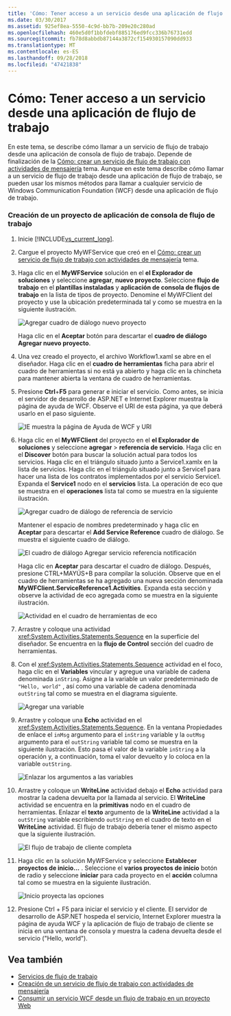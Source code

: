 ```yaml
---
title: 'Cómo: Tener acceso a un servicio desde una aplicación de flujo de trabajo'
ms.date: 03/30/2017
ms.assetid: 925ef8ea-5550-4c9d-bb7b-209e20c280ad
ms.openlocfilehash: 460e5d0f1bbfdebf885176ed9fcc336b76731edd
ms.sourcegitcommit: fb78d8abbdb87144a3872cf154930157090dd933
ms.translationtype: MT
ms.contentlocale: es-ES
ms.lasthandoff: 09/28/2018
ms.locfileid: "47421838"
---
```

# <a name="how-to-access-a-service-from-a-workflow-application"></a>Cómo: Tener acceso a un servicio desde una aplicación de flujo de trabajo
En este tema, se describe cómo llamar a un servicio de flujo de trabajo desde una aplicación de consola de flujo de trabajo. Depende de finalización de la [Cómo: crear un servicio de flujo de trabajo con actividades de mensajería](../../../../docs/framework/wcf/feature-details/how-to-create-a-workflow-service-with-messaging-activities.md) tema. Aunque en este tema describe cómo llamar a un servicio de flujo de trabajo desde una aplicación de flujo de trabajo, se pueden usar los mismos métodos para llamar a cualquier servicio de Windows Communication Foundation (WCF) desde una aplicación de flujo de trabajo.

### <a name="create-a-workflow-console-application-project"></a>Creación de un proyecto de aplicación de consola de flujo de trabajo

1.  Inicie [!INCLUDE[vs_current_long](../../../../includes/vs-current-long-md.md)].

2.  Cargue el proyecto MyWFService que creó en el [Cómo: crear un servicio de flujo de trabajo con actividades de mensajería](../../../../docs/framework/wcf/feature-details/how-to-create-a-workflow-service-with-messaging-activities.md) tema.

3.  Haga clic en el **MyWFService** solución en el **el Explorador de soluciones** y seleccione **agregar**, **nuevo proyecto**. Seleccione **flujo de trabajo** en el **plantillas instaladas** y **aplicación de consola de flujos de trabajo** en la lista de tipos de proyecto. Denomine el MyWFClient del proyecto y use la ubicación predeterminada tal y como se muestra en la siguiente ilustración.

     ![Agregar cuadro de diálogo nuevo proyecto](../../../../docs/framework/wcf/feature-details/media/addnewprojectdlg.JPG "AddNewProjectDlg")

     Haga clic en el **Aceptar** botón para descartar el **cuadro de diálogo Agregar nuevo proyecto**.

4.  Una vez creado el proyecto, el archivo Workflow1.xaml se abre en el diseñador. Haga clic en el **cuadro de herramientas** ficha para abrir el cuadro de herramientas si no está ya abierto y haga clic en la chincheta para mantener abierta la ventana de cuadro de herramientas.

5.  Presione **Ctrl**+**F5** para generar e iniciar el servicio. Como antes, se inicia el servidor de desarrollo de ASP.NET e Internet Explorer muestra la página de ayuda de WCF. Observe el URI de esta página, ya que deberá usarlo en el paso siguiente.

     ![IE muestra la página de Ayuda de WCF y URI](../../../../docs/framework/wcf/feature-details/media/iewcfhelppagewuri.JPG "IEWCFHelpPageWURI")

6.  Haga clic en el **MyWFClient** del proyecto en el **el Explorador de soluciones** y seleccione **agregar** > **referencia de servicio**. Haga clic en el **Discover** botón para buscar la solución actual para todos los servicios. Haga clic en el triángulo situado junto a Service1.xamlx en la lista de servicios. Haga clic en el triángulo situado junto a Service1 para hacer una lista de los contratos implementados por el servicio Service1. Expanda el **Service1** nodo en el **servicios** lista. La operación de eco que se muestra en el **operaciones** lista tal como se muestra en la siguiente ilustración.

     ![Agregar cuadro de diálogo de referencia de servicio](../../../../docs/framework/wcf/feature-details/media/addservicereference.JPG "AddServiceReference")

     Mantener el espacio de nombres predeterminado y haga clic en **Aceptar** para descartar el **Add Service Reference** cuadro de diálogo. Se muestra el siguiente cuadro de diálogo.

     ![El cuadro de diálogo Agregar servicio referencia notificación](../../../../docs/framework/wcf/feature-details/media/asrdlg.JPG "ASRDlg")

     Haga clic en **Aceptar** para descartar el cuadro de diálogo. Después, presione CTRL+MAYÚS+B para compilar la solución. Observe que en el cuadro de herramientas se ha agregado una nueva sección denominada **MyWFClient.ServiceReference1.Activities**. Expanda esta sección y observe la actividad de eco agregada como se muestra en la siguiente ilustración.

     ![Actividad en el cuadro de herramientas de eco](../../../../docs/framework/wcf/feature-details/media/echoactivity.JPG "EchoActivity")

7.  Arrastre y coloque una actividad <xref:System.Activities.Statements.Sequence> en la superficie del diseñador. Se encuentra en la **flujo de Control** sección del cuadro de herramientas.

8.  Con el <xref:System.Activities.Statements.Sequence> actividad en el foco, haga clic en el **Variables** vincular y agregue una variable de cadena denominada `inString`. Asigne a la variable un valor predeterminado de `"Hello, world"` , así como una variable de cadena denominada `outString` tal como se muestra en el diagrama siguiente.

     ![Agregar una variable](../../../../docs/framework/wcf/feature-details/media/instringvar.JPG "inStringVar")

9. Arrastre y coloque una **Echo** actividad en el <xref:System.Activities.Statements.Sequence>. En la ventana Propiedades de enlace el `inMsg` argumento para el `inString` variable y la `outMsg` argumento para el `outString` variable tal como se muestra en la siguiente ilustración. Esto pasa el valor de la variable `inString` a la operación y, a continuación, toma el valor devuelto y lo coloca en la variable `outString`.

     ![Enlazar los argumentos a las variables](../../../../docs/framework/wcf/feature-details/media/argumentbind.JPG "ArgumentBind")

10. Arrastre y coloque un **WriteLine** actividad debajo el **Echo** actividad para mostrar la cadena devuelta por la llamada al servicio. El **WriteLine** actividad se encuentra en la **primitivas** nodo en el cuadro de herramientas. Enlazar el **texto** argumento de la **WriteLine** actividad a la `outString` variable escribiendo `outString` en el cuadro de texto en el **WriteLine** actividad. El flujo de trabajo debería tener el mismo aspecto que la siguiente ilustración.

     ![El flujo de trabajo de cliente completa](../../../../docs/framework/wcf/feature-details/media/completeclientwf.JPG "CompleteClientWF")

11. Haga clic en la solución MyWFService y seleccione **Establecer proyectos de inicio...** . Seleccione el **varios proyectos de inicio** botón de radio y seleccione **iniciar** para cada proyecto en el **acción** columna tal como se muestra en la siguiente ilustración.

     ![Inicio proyecta las opciones](../../../../docs/framework/wcf/feature-details/media/startupprojects.JPG "StartupProjects")

12. Presione Ctrl + F5 para iniciar el servicio y el cliente. El servidor de desarrollo de ASP.NET hospeda el servicio, Internet Explorer muestra la página de ayuda WCF y la aplicación de flujo de trabajo de cliente se inicia en una ventana de consola y muestra la cadena devuelta desde el servicio ("Hello, world").

## <a name="see-also"></a>Vea también

- [Servicios de flujo de trabajo](../../../../docs/framework/wcf/feature-details/workflow-services.md)
- [Creación de un servicio de flujo de trabajo con actividades de mensajería](../../../../docs/framework/wcf/feature-details/how-to-create-a-workflow-service-with-messaging-activities.md)
- [Consumir un servicio WCF desde un flujo de trabajo en un proyecto Web](https://go.microsoft.com/fwlink/?LinkId=207725)